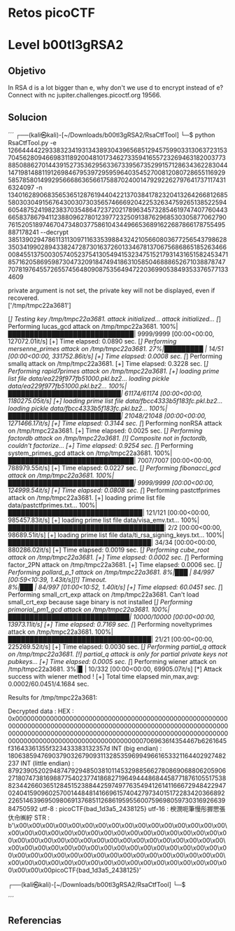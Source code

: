 # Retos picoCTF

# Level b00tl3gRSA2

## Objetivo
In RSA d is a lot bigger than e, why don't we use d to encrypt instead of e? Connect with nc jupiter.challenges.picoctf.org 19566.
## Solucion
´´´
┌──(kali㉿kali)-[~/Downloads/b00tl3gRSA2/RsaCtfTool]
└─$ python RsaCtfTool.py -e 126644442293383234193134389304396568512945759903313063723153704562809466983118920048101734627335941655723269463182003773885088627014439152735362956336733956735299157128634362283044147198148811912698467953972959596403545270081208072865511692958578580149929566686365661758870240014792922627976417371174316324097 -n 134016289068356536512876194404221370384178232041326426681268558030304915676430030730356574666920422532634759265138522594605487524198238370354864723720217896345732854619747407760443665837867941123880962780123977232509138762968530305877062790761520518974670473480377586104344966536891622687866178755495887178241 --decrypt 3851390294786113113097116335398843242105660803677256543798628350341990289433824728730163726013346781370675686865185263466008455137500305740523754130549415323475152179314316515824534718571620586959873047320918474941863105850468886526710388787477078197645572655745648090875356494722036990538493533765771334609




private argument is not set, the private key will not be displayed, even if recovered.                                                              
['/tmp/tmpc22a3681']

[*] Testing key /tmp/tmpc22a3681.
attack initialized...
attack initialized...
[*] Performing lucas_gcd attack on /tmp/tmpc22a3681.
100%|█████████████████████████████| 9999/9999 [00:00<00:00, 127072.01it/s]
[+] Time elapsed: 0.0890 sec.
[*] Performing mersenne_primes attack on /tmp/tmpc22a3681.
 27%|█████████                        | 14/51 [00:00<00:00, 331752.86it/s]
[+] Time elapsed: 0.0008 sec.
[*] Performing smallq attack on /tmp/tmpc22a3681.
[+] Time elapsed: 0.3228 sec.
[*] Performing rapid7primes attack on /tmp/tmpc22a3681.
[+] loading prime list file data/ea229f977fb51000.pkl.bz2...
loading pickle data/ea229f977fb51000.pkl.bz2...
100%|██████████████████████████| 61174/61174 [00:00<00:00, 1180275.05it/s]
[+] loading prime list file data/fbcc4333b5f183fc.pkl.bz2...
loading pickle data/fbcc4333b5f183fc.pkl.bz2...
100%|██████████████████████████| 21048/21048 [00:00<00:00, 1271466.17it/s]
[+] Time elapsed: 0.3144 sec.
[*] Performing nonRSA attack on /tmp/tmpc22a3681.
[+] Time elapsed: 0.0025 sec.
[*] Performing factordb attack on /tmp/tmpc22a3681.
[!] Composite not in factordb, couldn't factorize...
[+] Time elapsed: 0.9254 sec.
[*] Performing system_primes_gcd attack on /tmp/tmpc22a3681.
100%|█████████████████████████████| 7007/7007 [00:00<00:00, 788979.55it/s]
[+] Time elapsed: 0.0227 sec.
[*] Performing fibonacci_gcd attack on /tmp/tmpc22a3681.
100%|█████████████████████████████| 9999/9999 [00:00<00:00, 124999.54it/s]
[+] Time elapsed: 0.0808 sec.
[*] Performing pastctfprimes attack on /tmp/tmpc22a3681.
[+] loading prime list file data/pastctfprimes.txt...
100%|███████████████████████████████| 121/121 [00:00<00:00, 985457.83it/s]
[+] loading prime list file data/visa_emv.txt...
100%|████████████████████████████████████| 2/2 [00:00<00:00, 98689.51it/s]
[+] loading prime list file data/ti_rsa_signing_keys.txt...
100%|█████████████████████████████████| 34/34 [00:00<00:00, 880286.02it/s]
[+] Time elapsed: 0.0019 sec.
[*] Performing cube_root attack on /tmp/tmpc22a3681.
[+] Time elapsed: 0.0002 sec.
[*] Performing factor_2PN attack on /tmp/tmpc22a3681.
[+] Time elapsed: 0.0006 sec.
[*] Performing pollard_p_1 attack on /tmp/tmpc22a3681.
  8%|███                                 | 84/997 [00:59<10:39,  1.43it/s][!] Timeout.                                                              
  8%|███                                 | 84/997 [01:00<10:52,  1.40it/s]
[+] Time elapsed: 60.0451 sec.
[*] Performing small_crt_exp attack on /tmp/tmpc22a3681.
Can't load small_crt_exp because sage binary is not installed
[*] Performing primorial_pm1_gcd attack on /tmp/tmpc22a3681.
100%|████████████████████████████| 10000/10000 [00:00<00:00, 13973.11it/s]
[+] Time elapsed: 0.7169 sec.
[*] Performing noveltyprimes attack on /tmp/tmpc22a3681.
100%|█████████████████████████████████| 21/21 [00:00<00:00, 225269.52it/s]
[+] Time elapsed: 0.0030 sec.
[*] Performing partial_q attack on /tmp/tmpc22a3681.
[!] partial_q attack is only for partial private keys not pubkeys...
[+] Time elapsed: 0.0005 sec.
[*] Performing wiener attack on /tmp/tmpc22a3681.
  3%|▉                                | 10/332 [00:00<00:00, 69905.07it/s]
[*] Attack success with wiener method !
[+] Total time elapsed min,max,avg: 0.0002/60.0451/4.1684 sec.

Results for /tmp/tmpc22a3681:

Decrypted data :
HEX : 0x0000000000000000000000000000000000000000000000000000000000000000000000000000000000000000000000000000000000000000000000000000000000000000000000000000000000000000000000000000000000000000000000000000000000007069636f4354467b6261645f31643361355f323433383132357d
INT (big endian) : 180638594769037903267909311328535969949661653321164402927482237
INT (little endian) : 87923905202948747929485038101145329885662780869068806205906271807473816988775402377418682719649444868445877187610551753882344266036512845152388442597497763549412614116667294842294702404159096025700144848141669615740427973401517228342036689222651463969509806913768511268619595560075969805973031692663984750592
utf-8 : picoCTF{bad_1d3a5_2438125}
utf-16 : 楰潣呃筆慢彤搱愳張㐲㠳㈱紵
STR : b'\x00\x00\x00\x00\x00\x00\x00\x00\x00\x00\x00\x00\x00\x00\x00\x00\x00\x00\x00\x00\x00\x00\x00\x00\x00\x00\x00\x00\x00\x00\x00\x00\x00\x00\x00\x00\x00\x00\x00\x00\x00\x00\x00\x00\x00\x00\x00\x00\x00\x00\x00\x00\x00\x00\x00\x00\x00\x00\x00\x00\x00\x00\x00\x00\x00\x00\x00\x00\x00\x00\x00\x00\x00\x00\x00\x00\x00\x00\x00\x00\x00\x00\x00\x00\x00\x00\x00\x00\x00\x00\x00\x00\x00\x00\x00\x00\x00\x00\x00\x00\x00\x00picoCTF{bad_1d3a5_2438125}'
                                                                          
┌──(kali㉿kali)-[~/Downloads/b00tl3gRSA2/RsaCtfTool]
└─$ 

´´´
## Referencias


